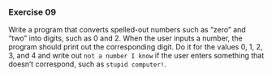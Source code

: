 ### Exercise 09

Write a program that converts spelled-out numbers such as “zero” and “two” into digits, such as 0 and 2. 
When the user inputs a number, the program should print out the corresponding digit. 
Do it for the values 0, 1, 2, 3, and 4 and write out `not a number I know` if the user enters something 
that doesn’t correspond, such as `stupid computer!`.
